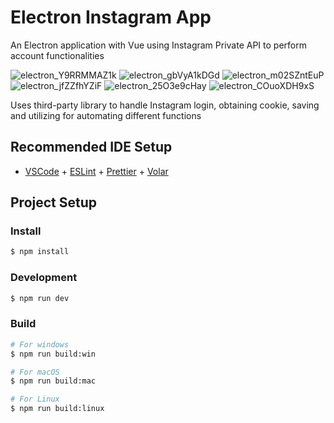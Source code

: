 # Electron Instagram App

An Electron application with Vue using Instagram Private API to perform account functionalities


![electron_Y9RRMMAZ1k](https://github.com/amafjarkasi/electron-instagram-private/assets/65797881/234f6f5d-3778-4819-97cb-b838f5de6983)
![electron_gbVyA1kDGd](https://github.com/amafjarkasi/electron-instagram-private/assets/65797881/2d247b45-e32f-46ad-903b-aa32c1879f42)
![electron_m02SZntEuP](https://github.com/amafjarkasi/electron-instagram-private/assets/65797881/bd84e172-651b-48b9-afd6-ba37d712a6d0)
![electron_jfZZfhYZiF](https://github.com/amafjarkasi/electron-instagram-private/assets/65797881/d4f4172e-1cc8-49bb-910c-1d6babf3f97b)
![electron_25O3e9cHay](https://github.com/amafjarkasi/electron-instagram-private/assets/65797881/6a1f0f0c-2789-4fcb-be0f-19b271b6f036)
![electron_COuoXDH9xS](https://github.com/amafjarkasi/electron-instagram-private/assets/65797881/ea5cfedf-b3af-4fb3-8662-05ddb815d9a5)


Uses third-party library to handle Instagram login, obtaining cookie, saving and utilizing for automating different functions

## Recommended IDE Setup

- [VSCode](https://code.visualstudio.com/) + [ESLint](https://marketplace.visualstudio.com/items?itemName=dbaeumer.vscode-eslint) + [Prettier](https://marketplace.visualstudio.com/items?itemName=esbenp.prettier-vscode) + [Volar](https://marketplace.visualstudio.com/items?itemName=Vue.volar)

## Project Setup

### Install

```bash
$ npm install
```

### Development

```bash
$ npm run dev
```

### Build

```bash
# For windows
$ npm run build:win

# For macOS
$ npm run build:mac

# For Linux
$ npm run build:linux
```

